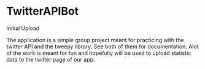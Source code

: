 # TwitterAPIBot
Initial Upload


The application is a simple group project meant for practicing with the twitter API and the tweepy library. See both of them for documentation.
Alot of the work is meant for fun and hopefully will be used to upload statistic data to the twitter page of our app.
